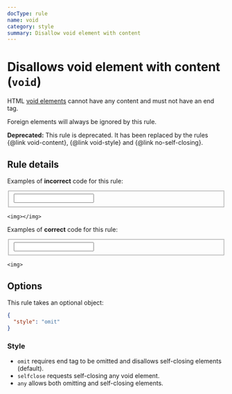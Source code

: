 ```yaml
---
docType: rule
name: void
category: style
summary: Disallow void element with content
---
```


# Disallows void element with content (`void`)

HTML [void elements](https://www.w3.org/TR/html5/syntax.html#void-elements)
cannot have any content and must not have an end tag.

Foreign elements will always be ignored by this rule.

**Deprecated:** This rule is deprecated. It has been replaced by the rules {@link void-content}, {@link void-style} and {@link no-self-closing}.

## Rule details

Examples of **incorrect** code for this rule:

<validate name="incorrect" rules="void">
    <fieldset>
        <input/>
    </fieldset>

    <img></img>

</validate>

Examples of **correct** code for this rule:

<validate name="correct" rules="void">
    <fieldset>
        <input>
    </fieldset>

    <img>

</validate>

## Options

This rule takes an optional object:

```json
{
  "style": "omit"
}
```

### Style

- `omit` requires end tag to be omitted and disallows self-closing
  elements (default).
- `selfclose` requests self-closing any void element.
- `any` allows both omitting and self-closing elements.
